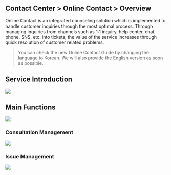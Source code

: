 ## Contact Center > Online Contact > Overview
Online Contact is an integrated counseling solution which is implemented to handle customer inquiries through the most optimal process. Through managing inquiries from channels such as 1:1 inquiry, help center, chat, phone, SNS, etc. into tickets, the value of the service increases through quick resolution of customer related problems.

> You can check the new Online Contact Guide by changing the language to Korean.
> We will also provide the English version as soon as possible.

## Service Introduction
![](http://static.toastoven.net/prod_contact_center/OC_overview_en_1.png)

## Main Functions
![](http://static.toastoven.net/prod_contact_center/OC_overview_en_2.png)

### Consultation Management
![](http://static.toastoven.net/prod_contact_center/OC_overview_en_3.png)

### Issue Management
![](http://static.toastoven.net/prod_contact_center/OC_overview_en_4.png)
